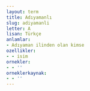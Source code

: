 ```yaml
---
layout: term
title: Adıyamanlı
slug: adiyamanli
letter: A
lisan: Türkçe
anlamlar:
- Adıyaman ilinden olan kimse
ozellikler:
- - isim
ornekler:
- - ''
orneklerkaynak:
- - ''
---
```

